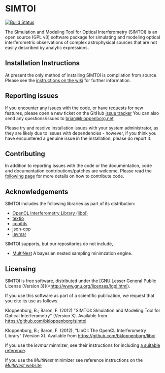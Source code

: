 SIMTOI
======

[![Build Status](https://travis-ci.org/bkloppenborg/simtoi.svg?branch=master)](https://travis-ci.org/bkloppenborg/simtoi)

The SImulation and Modeling Tool for Optical Interferometry (SIMTOI) is an open
source (GPL v3) software package for simulating and modeling optical interferometric
observations of complex astrophysical sources that are not easily described
by analytic expressions.

## Installation Instructions

At present the only method of installing SIMTOI is compilation from source.
Please see the
[instructions on the wiki](https://github.com/bkloppenborg/simtoi/wiki/Installation)
for further information.

## Reporting issues

If you encounter any issues with the code, or have requests for new features,
please open a new ticket on the GitHub
[issue tracker](https://github.com/bkloppenborg/simtoi/issues)
You can also send any questions/issues to brian@kloppenborg.net

Please try and resolve installation issues with your system administrator,
as they are likely due to issues with dependencies - however, if you think you
have encountered a genuine issue in the installation, please do report it.

## Contributing

In addition to reporting issues with the code or the documentation, code and
documentation contributions/patches are welcome. Please read the
[following page](https://github.com/bkloppenborg/simtoi/blob/master/CONTRIBUTING.md)
for more details on how to contribute code.

## Acknowledgements

SIMTOI includes the following libraries as part of its distribution:
* [OpenCL Interferometry Library (liboi)](https://github.com/bkloppenborg/liboi)
* [textio](https://github.com/bkloppenborg/textio)
* [ccoifits](https://github.com/bkloppenborg/ccoifits).
* [json-cpp](https://github.com/open-source-parsers/jsoncpp)
* [levmar](http://www.ics.forth.gr/~lourakis/levmar/)

SIMTOI supports, but our repositories do not include,

* [MultiNest](http://ccpforge.cse.rl.ac.uk/gf/project/multinest/) A bayesian nested
  sampling minimzation engine.

## Licensing

SIMTOI is free software, distributed under the
[GNU Lesser General Public License (Version 3)](<http://www.gnu.org/licenses/lgpl.html).

If you use this software as part of a scientific publication, we request that
you cite its use as follows:

Kloppenborg, B.; Baron, F. (2012) "SIMTOI: SImulation and Modeling Tool for
Optical Interferometry" (Version X).  Available from
<https://github.com/bkloppenborg/simtoi>.

Kloppenborg, B.; Baron, F. (2012), "LibOI: The OpenCL Interferometry Library"
(Version X). Available from  <https://github.com/bkloppenborg/liboi>.

If you use the _levmar_ minmizer, see their instructions for including
[a suitable reference](http://www.ics.forth.gr/~lourakis/levmar/bibentry.html).

If you use the _MultiNest_ minimizer see reference instructions on the
[_MultiNest_ website](http://ccpforge.cse.rl.ac.uk/gf/project/multinest/)

